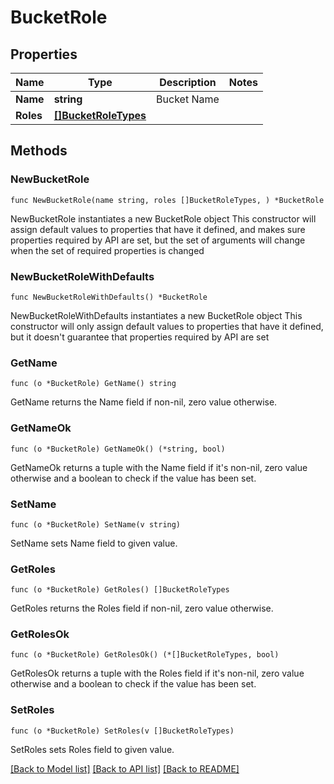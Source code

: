 # BucketRole

## Properties

Name | Type | Description | Notes
------------ | ------------- | ------------- | -------------
**Name** | **string** | Bucket Name | 
**Roles** | [**[]BucketRoleTypes**](BucketRoleTypes.md) |  | 

## Methods

### NewBucketRole

`func NewBucketRole(name string, roles []BucketRoleTypes, ) *BucketRole`

NewBucketRole instantiates a new BucketRole object
This constructor will assign default values to properties that have it defined,
and makes sure properties required by API are set, but the set of arguments
will change when the set of required properties is changed

### NewBucketRoleWithDefaults

`func NewBucketRoleWithDefaults() *BucketRole`

NewBucketRoleWithDefaults instantiates a new BucketRole object
This constructor will only assign default values to properties that have it defined,
but it doesn't guarantee that properties required by API are set

### GetName

`func (o *BucketRole) GetName() string`

GetName returns the Name field if non-nil, zero value otherwise.

### GetNameOk

`func (o *BucketRole) GetNameOk() (*string, bool)`

GetNameOk returns a tuple with the Name field if it's non-nil, zero value otherwise
and a boolean to check if the value has been set.

### SetName

`func (o *BucketRole) SetName(v string)`

SetName sets Name field to given value.


### GetRoles

`func (o *BucketRole) GetRoles() []BucketRoleTypes`

GetRoles returns the Roles field if non-nil, zero value otherwise.

### GetRolesOk

`func (o *BucketRole) GetRolesOk() (*[]BucketRoleTypes, bool)`

GetRolesOk returns a tuple with the Roles field if it's non-nil, zero value otherwise
and a boolean to check if the value has been set.

### SetRoles

`func (o *BucketRole) SetRoles(v []BucketRoleTypes)`

SetRoles sets Roles field to given value.



[[Back to Model list]](../README.md#documentation-for-models) [[Back to API list]](../README.md#documentation-for-api-endpoints) [[Back to README]](../README.md)


